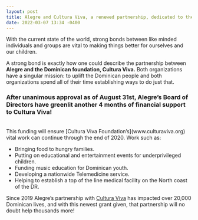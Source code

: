 ```yaml
---
layout: post
title: Alegre and Cultura Viva, a renewed partnership, dedicated to the DR!
date: 2022-03-07 13:34 -0400
---
```

With the current state of the world, strong bonds between like minded individuals and groups are vital to making things better for ourselves and our children.

A strong bond is exactly how one could describe the partnership between **Alegre and the Dominican foundation, Cultura Viva.** Both organizations have a singular mission: to uplift the Dominican people and both organizations spend all of their time establishing ways to do just that.

### After unanimous approval as of August 31st, Alegre’s Board of Directors have greenlit another 4 months of financial support to Cultura Viva!  

<br>
This funding will ensure [Cultura Viva Foundation’s](www.culturaviva.org) vital work can continue through the end of 2020.
Work such as:

- Bringing food to hungry families.
- Putting on educational and entertainment events for underprivileged children. 
- Funding music education for Dominican youth.
- Developing a nationwide Telemedicine service.
- Helping to establish a top of the line medical facility on the North coast of the DR. 

Since 2019 Alegre’s partnership with [Cultura Viva](www.culturaviva.org) has impacted over 20,000 Dominican lives, and with this newest grant given, that partnership will no doubt help thousands more!